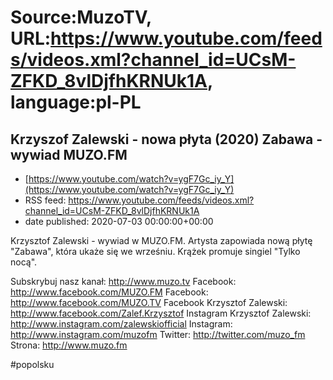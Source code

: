 # Source:MuzoTV, URL:https://www.youtube.com/feeds/videos.xml?channel_id=UCsM-ZFKD_8vlDjfhKRNUk1A, language:pl-PL

## Krzyszof Zalewski - nowa płyta (2020) Zabawa - wywiad MUZO.FM
 - [https://www.youtube.com/watch?v=ygF7Gc_iy_Y](https://www.youtube.com/watch?v=ygF7Gc_iy_Y)
 - RSS feed: https://www.youtube.com/feeds/videos.xml?channel_id=UCsM-ZFKD_8vlDjfhKRNUk1A
 - date published: 2020-07-03 00:00:00+00:00

Krzysztof Zalewski - wywiad w MUZO.FM. Artysta zapowiada nową płytę "Zabawa", która ukaże się we wrześniu. Krążek promuje singiel "Tylko nocą". 

Subskrybuj nasz kanał: http://www.muzo.tv
Facebook: http://www.facebook.com/MUZO.FM
Facebook: http://www.facebook.com/MUZO.TV
Facebook Krzysztof Zalewski: http://www.facebook.com/Zalef.Krzysztof
Instagram Krzysztof Zalewski: http://www.instagram.com/zalewskiofficial
Instagram: http://www.instagram.com/muzofm
Twitter: http://twitter.com/muzo_fm
Strona: http://www.muzo.fm 

#popolsku


